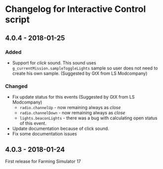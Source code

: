 # Changelog for Interactive Control script

## 4.0.4 - 2018-01-25

### Added

* Support for _click_ sound. This sound uses `g_currentMission.sampleToggleLights` sample so user does not need to create his own sample. (Suggested by GtX from LS Modcompany)

### Changed

* Fix update status for this events (Suggested by GtX from LS Modcompany)
    * `radio.channelUp` - now remaining always as _close_
    * `radio.channelDown` - now remaining always as _close_
	* `lights.beaconLights` - there was a bug with calculating open status of this event.
* Update documentation because of click sound.
* Fix some documentation issues

## 4.0.3 - 2018-01-24

First release for Farming Simulator 17
